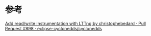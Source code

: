 # 参考

[Add read/write instrumentation with LTTng by christophebedard · Pull Request #898 · eclipse-cyclonedds/cyclonedds](https://github.com/eclipse-cyclonedds/cyclonedds/pull/898)

